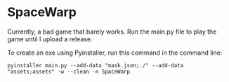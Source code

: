 # SpaceWarp

Currently, a bad game that barely works.
Run the main.py file to play the game until I upload a release.

To create an exe using Pyinstaller, run this command in the command line:
```shell
pyinstaller main.py --add-data "mask.json;./" --add-data "assets;assets" -w --clean -n SpaceWarp
```
